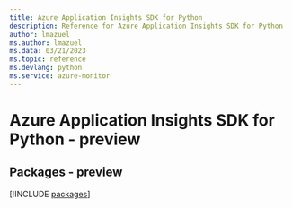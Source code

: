 ```yaml
---
title: Azure Application Insights SDK for Python
description: Reference for Azure Application Insights SDK for Python
author: lmazuel
ms.author: lmazuel
ms.data: 03/21/2023
ms.topic: reference
ms.devlang: python
ms.service: azure-monitor
---
```

# Azure Application Insights SDK for Python - preview
## Packages - preview
[!INCLUDE [packages](application-insights-index.md)]